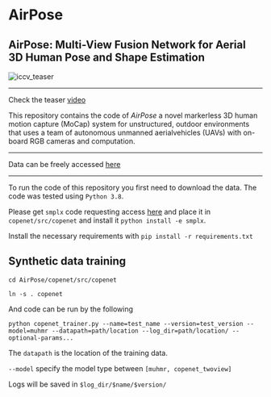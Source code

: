 # AirPose
## AirPose: Multi-View Fusion Network for Aerial 3D Human Pose and Shape Estimation

![iccv_teaser](https://user-images.githubusercontent.com/19806758/145577115-c1f08e0b-527e-4ada-bbbf-2c5d0dde632b.png)
_________

Check the teaser [video](https://www.youtube.com/watch?v=gUKMepNm-HQ/)

This repository contains the code of _AirPose_ a novel markerless 3D human motion capture (MoCap) system for unstructured, outdoor environments that uses a team of autonomous unmanned aerialvehicles (UAVs) with on-board RGB cameras and computation.
_________

Data can be freely accessed [here]()

_________

To run the code of this repository you first need to download the data.
The code was tested using `Python 3.8`.

Please get `smplx` code requesting access [here](https://smpl.is.tue.mpg.de/) and place it in `copenet/src/copenet` and install it `python install -e smplx`.

Install the necessary requirements with `pip install -r requirements.txt`

## Synthetic data training 

`cd AirPose/copenet/src/copenet`

`ln -s . copenet`

And code can be run by the following

`python copenet_trainer.py --name=test_name --version=test_version --model=muhmr --datapath=path/location --log_dir=path/location/ --optional-params...`

The `datapath` is the location of the training data.

`--model` specify the model type between `[muhmr, copenet_twoview]`

Logs will be saved in `$log_dir/$name/$version/`
